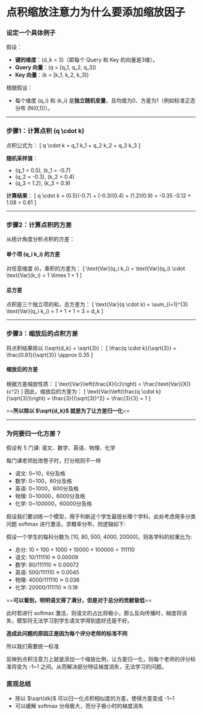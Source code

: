# 点积缩放注意力为什么要添加缩放因子

### **设定一个具体例子**
假设：
- **键的维度**：\(d_k = 3\)（即每个 Query 和 Key 的向量是3维）。
- **Query 向量**：\(q = [q_1, q_2, q_3]\)
- **Key 向量**：\(k = [k_1, k_2, k_3]\)

根据假设：
- 每个维度 \(q_i\) 和 \(k_i\) 是**独立随机变量**，且均值为0、方差为1（例如标准正态分布 \(N(0,1)\)）。

---

### **步骤1：计算点积 \(q \cdot k\)**
点积公式为：
\[
q \cdot k = q_1 k_1 + q_2 k_2 + q_3 k_3
\]

**随机采样值**：
- \(q_1 = 0.5\), \(k_1 = -0.7\)
- \(q_2 = -0.3\), \(k_2 = 0.4\)
- \(q_3 = 1.2\), \(k_3 = 0.9\)

**计算结果**：
\[
q \cdot k = (0.5)(-0.7) + (-0.3)(0.4) + (1.2)(0.9) = -0.35 -0.12 + 1.08 = 0.61
\]

---

### **步骤2：计算点积的方差**
从统计角度分析点积的方差：

#### **单个项 \(q_i k_i\) 的方差**
对任意维度 \(i\)，乘积的方差为：
\[
\text{Var}(q_i k_i) = \text{Var}(q_i) \cdot \text{Var}(k_i) = 1 \times 1 = 1
\]

#### **总方差**
点积是三个独立项的和，总方差为：
\[
\text{Var}(q \cdot k) = \sum_{i=1}^{3} \text{Var}(q_i k_i) = 1 + 1 + 1 = 3 = d_k
\]

---

### **步骤3：缩放后的点积方差**
将点积结果除以 \(\sqrt{d_k} = \sqrt{3}\)：
\[
\frac{q \cdot k}{\sqrt{3}} = \frac{0.61}{\sqrt{3}} \approx 0.35
\]

#### **缩放后的方差**
根据方差缩放性质：
\[
\text{Var}\left(\frac{X}{c}\right) = \frac{\text{Var}(X)}{c^2}
\]
因此，缩放后的方差为：
\[
\text{Var}\left(\frac{q \cdot k}{\sqrt{3}}\right) = \frac{3}{(\sqrt{3})^2} = \frac{3}{3} = 1
\]

==**所以除以 $\sqrt{d_k}$ 就是为了让方差归一化**==

---

### 为何要归一化方差？

假设有 5 门课: 语文、数学、英语、物理、化学

每门课老师批改卷子时，打分规则不一样

- 语文: 0~10，6分及格
- 数学: 0~100，60分及格
- 英语: 0~1000，600分及格
- 物理: 0~10000，6000分及格
- 化学: 0~100000，60000分及格

假设我们要训练一个模型，用于判断这个学生最擅长哪个学科，此处考虑用多分类问题 softmax 进行激活，求概率分布，则逻辑如下:

假设一个学生的每科分数为 [10, 80, 500, 4000, 20000]，则各学科的权重比为:

- 总分: $10 + 100 + 1000 + 10000 + 100000 = 111110$
- 语文: $10 / 111110 \approx 0.00009$
- 数学: $80 / 111110 \approx 0.00072$
- 英语: $500 / 111110 \approx 0.0045$
- 物理: $4000 / 111110 \approx 0.036$
- 化学: $20000 / 111110 \approx 0.18$

==**可以看到，明明语文得了满分，但是对于总分的贡献极低**==

此时若进行 softmax 激活，则语文的占比将极小，那么反向传播时，梯度将消失，模型将无法学习到学生语文学得到底好还是不好。

**造成此问题的原因正是因为每个评分老师的标准不同**

所以我们需要统一标准

反映到点积注意力上就是添加一个缩放比例，让方差归一化，则每个老师的评分标准将变为 -1~1 之间。从而解决部分特征梯度消失，无法学习的问题。

### **直观总结**
- 除以 $\sqrt{dk}$ 可以归一化点积相似度的方差，使得方差变成 -1~1
- 可以缓解 softmax 分母极大，而分子极小时的梯度消失